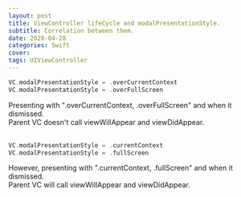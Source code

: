 ```yaml
---
layout: post
title: ViewController lifeCycle and modalPresentationStyle.
subtitle: Correlation between them.
date: 2020-04-28
categories: Swift
cover:
tags: UIViewController
---
```


```swift
VC.modalPresentationStyle = .overCurrentContext
VC.modalPresentationStyle = .overFullScreen
```
Presenting with ".overCurrentContext, .overFullScreen" and when it dismissed.<br>
Parent VC doesn't call viewWillAppear and viewDidAppear.<br>
<br>
```swift
VC.modalPresentationStyle = .currentContext
VC.modalPresentationStyle = .fullScreen
```
However, presenting with ".currentContext, .fullScreen" and when it dismissed.<br>
Parent VC will call viewWillAppear and viewDidAppear.<br>

